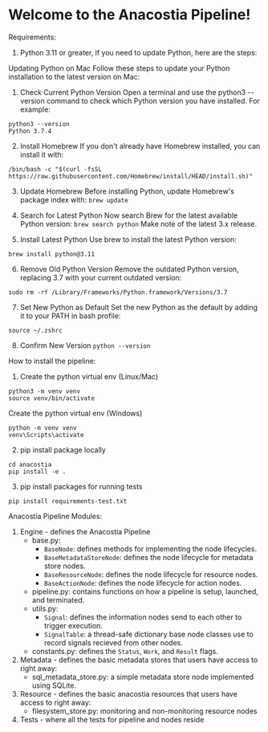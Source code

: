 # Welcome to the Anacostia Pipeline!


Requirements:
1. Python 3.11 or greater, if you need to update Python, here are the steps:

Updating Python on Mac
Follow these steps to update your Python installation to the latest version on Mac:
1. Check Current Python Version
Open a terminal and use the python3 --version command to check which Python version you have installed.
For example:

```
python3 --version 
Python 3.7.4
```

2. Install Homebrew
If you don't already have Homebrew installed, you can install it with:
```
/bin/bash -c "$(curl -fsSL https://raw.githubusercontent.com/Homebrew/install/HEAD/install.sh)"
```
3. Update Homebrew
Before installing Python, update Homebrew's package index with:
```brew update```
4. Search for Latest Python
Now search Brew for the latest available Python version:
```brew search python```
Make note of the latest 3.x release.

6. Install Latest Python
Use brew to install the latest Python version:

```brew install python@3.11```

6. Remove Old Python Version
Remove the outdated Python version, replacing 3.7 with your current outdated version:

```sudo rm -rf /Library/Frameworks/Python.framework/Versions/3.7```

7. Set New Python as Default
Set the new Python as the default by adding it to your PATH in bash profile:

```echo "alias python=/usr/local/bin/python3" >> ~/.zshrc
source ~/.zshrc
```
8. Confirm New Version
```python --version```

How to install the pipeline:

1. Create the python virtual env (Linux/Mac)
```
python3 -m venv venv
source venv/bin/activate
```
Create the python virtual env (Windows)
```
python -m venv venv
venv\Scripts\activate
```
2. pip install package locally
```
cd anacostia
pip install -e .
```
3. pip install packages for running tests
```
pip install requirements-test.txt
```

Anacostia Pipeline Modules:
1. Engine - defines the Anacostia Pipeline
    - base.py:
        - ```BaseNode```: defines methods for implementing the node lifecycles.
        - ```BaseMetadataStoreNode```: defines the node lifecycle for metadata store nodes.
        - ```BaseResourceNode```: defines the node lifecycle for resource nodes.
        - ```BaseActionNode```: defines the node lifecycle for action nodes.
    - pipeline.py: contains functions on how a pipeline is setup, launched, and terminated.
    - utils.py:
        - ```Signal```: defines the information nodes send to each other to trigger execution.
        - ```SignalTable```: a thread-safe dictionary base node classes use to record signals recieved from other nodes.
    - constants.py: defines the ```Status```, ```Work```, and ```Result``` flags. 
2. Metadata - defines the basic metadata stores that users have access to right away:
    - sql_metadata_store.py: a simple metadata store node implemented using SQLite.
3. Resource - defines the basic anacostia resources that users have access to right away:
    - filesystem_store.py: monitoring and non-monitoring resource nodes
4. Tests - where all the tests for pipeline and nodes reside

